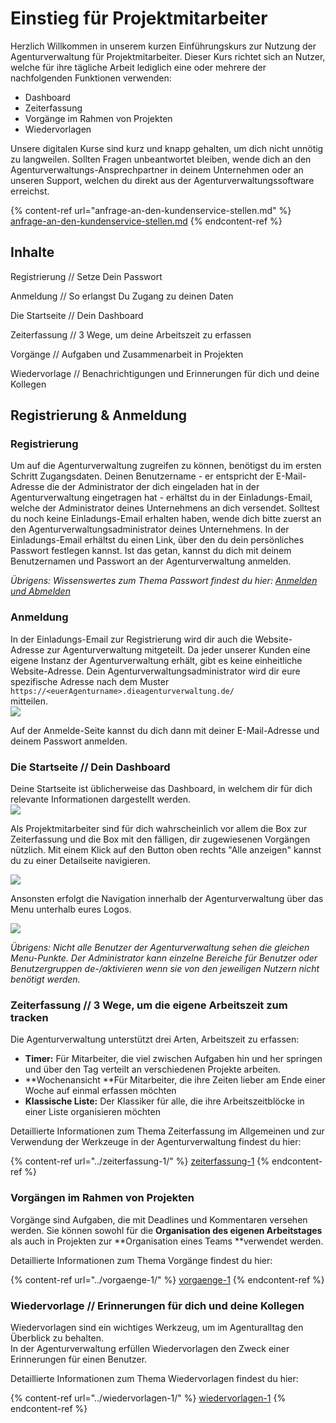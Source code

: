 # Einstieg für Projektmitarbeiter

Herzlich Willkommen in unserem kurzen Einführungskurs zur Nutzung der Agenturverwaltung für Projektmitarbeiter. Dieser Kurs richtet sich an Nutzer, welche für ihre tägliche Arbeit lediglich eine oder mehrere der nachfolgenden Funktionen verwenden:&#x20;

* Dashboard
* Zeiterfassung
* Vorgänge im Rahmen von Projekten
* Wiedervorlagen

Unsere digitalen Kurse sind kurz und knapp gehalten, um dich nicht unnötig zu langweilen. Sollten Fragen unbeantwortet bleiben, wende dich an den Agenturverwaltungs-Ansprechpartner in deinem Unternehmen oder an unseren Support, welchen du direkt aus der Agenturverwaltungssoftware erreichst.

{% content-ref url="anfrage-an-den-kundenservice-stellen.md" %}
[anfrage-an-den-kundenservice-stellen.md](anfrage-an-den-kundenservice-stellen.md)
{% endcontent-ref %}

## Inhalte

Registrierung // Setze Dein Passwort&#x20;

Anmeldung // So erlangst Du Zugang zu deinen Daten

Die Startseite // Dein Dashboard

Zeiterfassung // 3 Wege, um deine Arbeitszeit zu erfassen

Vorgänge // Aufgaben und Zusammenarbeit in Projekten

Wiedervorlage // Benachrichtigungen und Erinnerungen für dich und deine Kollegen

## Registrierung & Anmeldung

### Registrierung

Um auf die Agenturverwaltung zugreifen zu können, benötigst du im ersten Schritt Zugangsdaten. Deinen Benutzername - er entspricht der E-Mail-Adresse die der Administrator der dich eingeladen hat in der Agenturverwaltung eingetragen hat - erhältst du in der Einladungs-Email, welche der Administrator deines Unternehmens an dich versendet. Solltest du noch keine Einladungs-Email erhalten haben, wende dich bitte zuerst an den Agenturverwaltungsadministrator deines Unternehmens. In der Einladungs-Email erhältst du einen Link, über den du dein persönliches Passwort festlegen kannst. Ist das getan, kannst du dich mit deinem Benutzernamen und Passwort an der Agenturverwaltung anmelden.

_Übrigens: Wissenswertes zum Thema Passwort findest du hier: _[_Anmelden und Abmelden_](am-system-anmelden.md#wissenswertes-zu-passwoertern)__

### Anmeldung

In der Einladungs-Email zur Registrierung wird dir auch die Website-Adresse zur Agenturverwaltung mitgeteilt. Da jeder unserer Kunden eine eigene Instanz der Agenturverwaltung erhält, gibt es keine einheitliche Website-Adresse. Dein Agenturverwaltungsadministrator wird dir eure spezifische Adresse nach dem Muster `https://<euerAgenturname>.dieagenturverwaltung.de/` \
mitteilen.\
&#x20;![](../.gitbook/assets/bildschirmfoto-2019-12-02-um-13.20.11.png)&#x20;

Auf der Anmelde-Seite kannst du dich dann mit deiner E-Mail-Adresse und deinem Passwort anmelden.

### Die Startseite // Dein Dashboard

Deine Startseite ist üblicherweise das Dashboard, in welchem dir für dich relevante Informationen dargestellt werden.\
&#x20;![](../.gitbook/assets/bildschirmfoto-2019-12-02-um-13.32.46.png)&#x20;

Als Projektmitarbeiter sind für dich wahrscheinlich vor allem die Box zur Zeiterfassung und die Box mit den fälligen, dir zugewiesenen Vorgängen nützlich. Mit einem Klick auf den Button oben rechts "Alle anzeigen" kannst du zu einer Detailseite navigieren.&#x20;

![](../.gitbook/assets/vorga-nge.png)

Ansonsten erfolgt die Navigation innerhalb der Agenturverwaltung über das Menu unterhalb eures Logos.&#x20;

![](../.gitbook/assets/bildschirmfoto-2019-12-02-um-13.37.56.png)

_Übrigens: Nicht alle Benutzer der Agenturverwaltung sehen die gleichen Menu-Punkte. Der Administrator kann einzelne Bereiche für Benutzer oder Benutzergruppen de-/aktivieren wenn sie von den jeweiligen Nutzern nicht benötigt werden._

### Zeiterfassung // 3 Wege, um die eigene Arbeitszeit zum tracken

Die Agenturverwaltung unterstützt drei Arten, Arbeitszeit zu erfassen:&#x20;

* **Timer:** Für Mitarbeiter, die viel zwischen Aufgaben hin und her springen und über den Tag verteilt an verschiedenen Projekte arbeiten.&#x20;
* **Wochenansicht **Für Mitarbeiter, die ihre Zeiten lieber am Ende einer Woche auf einmal erfassen möchten&#x20;
* **Klassische Liste:** Der Klassiker für alle, die ihre Arbeitszeitblöcke in einer Liste organisieren möchten

Detaillierte Informationen zum Thema Zeiterfassung im Allgemeinen und zur Verwendung der Werkzeuge in der Agenturverwaltung findest du hier:

{% content-ref url="../zeiterfassung-1/" %}
[zeiterfassung-1](../zeiterfassung-1/)
{% endcontent-ref %}

### Vorgängen im Rahmen von Projekten

Vorgänge sind Aufgaben, die mit Deadlines und Kommentaren versehen werden. Sie können sowohl für die **Organisation des eigenen Arbeitstages** als auch in Projekten zur **Organisation eines Teams **verwendet werden.&#x20;

Detaillierte Informationen zum Thema Vorgänge findest du hier:

{% content-ref url="../vorgaenge-1/" %}
[vorgaenge-1](../vorgaenge-1/)
{% endcontent-ref %}

### Wiedervorlage // Erinnerungen für dich und deine Kollegen

Wiedervorlagen sind ein wichtiges Werkzeug, um im Agenturalltag den Überblick zu behalten.\
In der Agenturverwaltung erfüllen Wiedervorlagen den Zweck einer Erinnerungen für einen Benutzer.&#x20;

Detaillierte Informationen zum Thema Wiedervorlagen  findest du hier:

{% content-ref url="../wiedervorlagen-1/" %}
[wiedervorlagen-1](../wiedervorlagen-1/)
{% endcontent-ref %}

